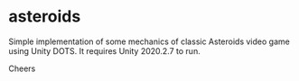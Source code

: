 # asteroids

Simple implementation of some mechanics of classic Asteroids video game using Unity DOTS. It requires Unity 2020.2.7 to run.

Cheers